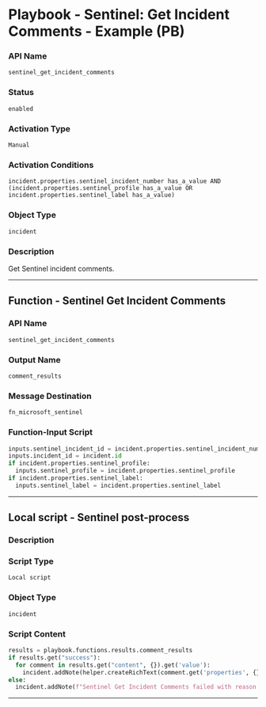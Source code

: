 <!--
    DO NOT MANUALLY EDIT THIS FILE
    THIS FILE IS AUTOMATICALLY GENERATED WITH resilient-sdk codegen
    Generated with resilient-sdk v51.0.1.1.824
-->

# Playbook - Sentinel: Get Incident Comments - Example (PB)

### API Name
`sentinel_get_incident_comments`

### Status
`enabled`

### Activation Type
`Manual`

### Activation Conditions
`incident.properties.sentinel_incident_number has_a_value AND (incident.properties.sentinel_profile has_a_value OR incident.properties.sentinel_label has_a_value)`

### Object Type
`incident`

### Description
Get Sentinel incident comments.


---
## Function - Sentinel Get Incident Comments

### API Name
`sentinel_get_incident_comments`

### Output Name
`comment_results`

### Message Destination
`fn_microsoft_sentinel`

### Function-Input Script
```python
inputs.sentinel_incident_id = incident.properties.sentinel_incident_number
inputs.incident_id = incident.id
if incident.properties.sentinel_profile:
  inputs.sentinel_profile = incident.properties.sentinel_profile
if incident.properties.sentinel_label:
  inputs.sentinel_label = incident.properties.sentinel_label
```

---

## Local script - Sentinel post-process

### Description


### Script Type
`Local script`

### Object Type
`incident`

### Script Content
```python
results = playbook.functions.results.comment_results
if results.get("success"):
  for comment in results.get("content", {}).get('value'):
    incident.addNote(helper.createRichText(comment.get('properties', {}).get('message')))
else:
  incident.addNote(f"Sentinel Get Incident Comments failed with reason: {results.get('reason')}")
```

---

